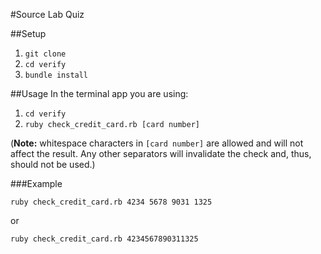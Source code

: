 #Source Lab Quiz

##Setup
1. `git clone`
2. `cd verify`
3. `bundle install`

##Usage
In the terminal app you are using:

1. `cd verify`
2. `ruby check_credit_card.rb [card number]`

(**Note:** whitespace characters in `[card number]` are allowed and will not affect the result. Any other separators will invalidate the check and, thus, should not be used.)

###Example
```shell
ruby check_credit_card.rb 4234 5678 9031 1325
```
or
```shell
ruby check_credit_card.rb 4234567890311325
```
